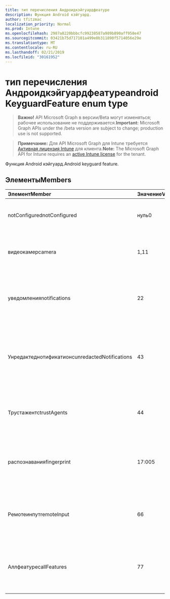 ```yaml
---
title: тип перечисления Андроидкэйгуардфеатуре
description: Функция Android кэйгуард.
author: tfitzmac
localization_priority: Normal
ms.prod: Intune
ms.openlocfilehash: 2987a8220bbbcfc99238587a989b890aff958e47
ms.sourcegitcommit: 03421b75d717101a499e0b311890f5714056e29e
ms.translationtype: MT
ms.contentlocale: ru-RU
ms.lasthandoff: 02/21/2019
ms.locfileid: "30161952"
---
```

# <a name="androidkeyguardfeature-enum-type"></a><span data-ttu-id="2ce66-103">тип перечисления Андроидкэйгуардфеатуре</span><span class="sxs-lookup"><span data-stu-id="2ce66-103">androidKeyguardFeature enum type</span></span>

> <span data-ttu-id="2ce66-104">**Важно!** API Microsoft Graph в версии/Beta могут изменяться; рабочее использование не поддерживается.</span><span class="sxs-lookup"><span data-stu-id="2ce66-104">**Important:** Microsoft Graph APIs under the /beta version are subject to change; production use is not supported.</span></span>

> <span data-ttu-id="2ce66-105">**Примечание:** Для API Microsoft Graph для Intune требуется [Активная лицензия Intune](https://go.microsoft.com/fwlink/?linkid=839381) для клиента.</span><span class="sxs-lookup"><span data-stu-id="2ce66-105">**Note:** The Microsoft Graph API for Intune requires an [active Intune license](https://go.microsoft.com/fwlink/?linkid=839381) for the tenant.</span></span>

<span data-ttu-id="2ce66-106">Функция Android кэйгуард.</span><span class="sxs-lookup"><span data-stu-id="2ce66-106">Android keyguard feature.</span></span>

## <a name="members"></a><span data-ttu-id="2ce66-107">Элементы</span><span class="sxs-lookup"><span data-stu-id="2ce66-107">Members</span></span>
|<span data-ttu-id="2ce66-108">Элемент</span><span class="sxs-lookup"><span data-stu-id="2ce66-108">Member</span></span>|<span data-ttu-id="2ce66-109">Значение</span><span class="sxs-lookup"><span data-stu-id="2ce66-109">Value</span></span>|<span data-ttu-id="2ce66-110">Описание</span><span class="sxs-lookup"><span data-stu-id="2ce66-110">Description</span></span>|
|:---|:---|:---|
|<span data-ttu-id="2ce66-111">notConfigured</span><span class="sxs-lookup"><span data-stu-id="2ce66-111">notConfigured</span></span>|<span data-ttu-id="2ce66-112">нуль</span><span class="sxs-lookup"><span data-stu-id="2ce66-112">0</span></span>|<span data-ttu-id="2ce66-113">Не настроен; Это значение игнорируется.</span><span class="sxs-lookup"><span data-stu-id="2ce66-113">Not configured; this value is ignored.</span></span>|
|<span data-ttu-id="2ce66-114">видеокамер</span><span class="sxs-lookup"><span data-stu-id="2ce66-114">camera</span></span>|<span data-ttu-id="2ce66-115">1,1</span><span class="sxs-lookup"><span data-stu-id="2ce66-115">1</span></span>|<span data-ttu-id="2ce66-116">Использование камеры в защищенных экранах кэйгуард.</span><span class="sxs-lookup"><span data-stu-id="2ce66-116">Camera usage when on secure keyguard screens.</span></span>|
|<span data-ttu-id="2ce66-117">уведомления</span><span class="sxs-lookup"><span data-stu-id="2ce66-117">notifications</span></span>|<span data-ttu-id="2ce66-118">2</span><span class="sxs-lookup"><span data-stu-id="2ce66-118">2</span></span>|<span data-ttu-id="2ce66-119">Отображение уведомлений при использовании экранов безопасного кэйгуард.</span><span class="sxs-lookup"><span data-stu-id="2ce66-119">Showing notifications when on secure keyguard screens.</span></span>|
|<span data-ttu-id="2ce66-120">Унредактеднотификатионс</span><span class="sxs-lookup"><span data-stu-id="2ce66-120">unredactedNotifications</span></span>|<span data-ttu-id="2ce66-121">4</span><span class="sxs-lookup"><span data-stu-id="2ce66-121">3</span></span>|<span data-ttu-id="2ce66-122">Отображение уведомлений унредактед при использовании безопасного экрана кэйгуард.</span><span class="sxs-lookup"><span data-stu-id="2ce66-122">Showing unredacted notifications when on secure keyguard screens.</span></span>|
|<span data-ttu-id="2ce66-123">Трустажентс</span><span class="sxs-lookup"><span data-stu-id="2ce66-123">trustAgents</span></span>|<span data-ttu-id="2ce66-124">4</span><span class="sxs-lookup"><span data-stu-id="2ce66-124">4</span></span>|<span data-ttu-id="2ce66-125">Состояние агента доверия при использовании экранов безопасного кэйгуард.</span><span class="sxs-lookup"><span data-stu-id="2ce66-125">Trust agent state when on secure keyguard screens.</span></span>|
|<span data-ttu-id="2ce66-126">распознавания</span><span class="sxs-lookup"><span data-stu-id="2ce66-126">fingerprint</span></span>|<span data-ttu-id="2ce66-127">17:00</span><span class="sxs-lookup"><span data-stu-id="2ce66-127">5</span></span>|<span data-ttu-id="2ce66-128">Использование датчиков отпечатков пальцев в защищенных экранах кэйгуард.</span><span class="sxs-lookup"><span data-stu-id="2ce66-128">Fingerprint sensor usage when on secure keyguard screens.</span></span>|
|<span data-ttu-id="2ce66-129">Ремотеинпут</span><span class="sxs-lookup"><span data-stu-id="2ce66-129">remoteInput</span></span>|<span data-ttu-id="2ce66-130">6</span><span class="sxs-lookup"><span data-stu-id="2ce66-130">6</span></span>|<span data-ttu-id="2ce66-131">Ввод текста уведомления при использовании экранов безопасного кэйгуард.</span><span class="sxs-lookup"><span data-stu-id="2ce66-131">Notification text entry when on secure keyguard screens.</span></span>|
|<span data-ttu-id="2ce66-132">Аллфеатурес</span><span class="sxs-lookup"><span data-stu-id="2ce66-132">allFeatures</span></span>|<span data-ttu-id="2ce66-133">7</span><span class="sxs-lookup"><span data-stu-id="2ce66-133">7</span></span>|<span data-ttu-id="2ce66-134">Все компоненты кэйгуард, когда на экранах безопасности кэйгуард.</span><span class="sxs-lookup"><span data-stu-id="2ce66-134">All keyguard features when on secure keyguard screens.</span></span>|




